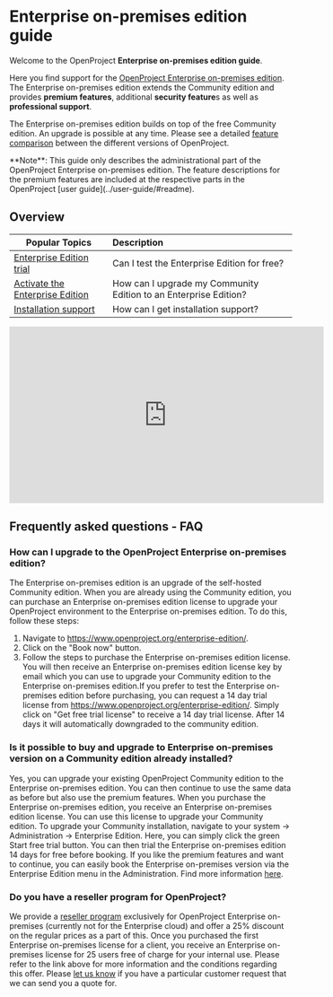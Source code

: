# Enterprise on-premises edition guide

Welcome to the OpenProject **Enterprise on-premises edition guide**.

Here you find support for the [OpenProject Enterprise on-premises edition](https://www.openproject.org/enterprise-edition/). The Enterprise on-premises edition extends the Community edition and provides **premium features**, additional **security feature**s as well as **professional support**.

The Enterprise on-premises edition builds on top of the free Community edition. An upgrade is possible at any time. Please see a detailed [feature comparison](https://www.openproject.org/pricing/#features) between the different versions of OpenProject.

<div class="alert alert-info" role="alert">
**Note**: This guide only describes the administrational part of the OpenProject Enterprise on-premises edition. The feature descriptions for the premium features are included at the respective parts in the OpenProject [user guide](../user-guide/#readme).
</div>

## Overview

| Popular Topics                                               | Description                                                  |
| ------------------------------------------------------------ | :----------------------------------------------------------- |
| [Enterprise Edition trial](enterprise-trial/)                | Can I test the Enterprise Edition for free?                  |
| [Activate the Enterprise Edition](activate-enterprise-edition/) | How can I upgrade my Community Edition to an Enterprise Edition? |
| [Installation support](support)                              | How can I get installation support?                          |

<iframe width="560" height="315" src="https://www.youtube-nocookie.com/embed/YRF_bavXBts" frameborder="0" allow="accelerometer; autoplay; encrypted-media; gyroscope; picture-in-picture" allowfullscreen></iframe>



## Frequently asked questions - FAQ 


### How can I upgrade to the OpenProject Enterprise on-premises edition?

The Enterprise on-premises edition is an upgrade of the self-hosted Community edition. When you are already using the Community edition, you can purchase an Enterprise on-premises edition license to upgrade your OpenProject environment to the Enterprise on-premises edition. To do this, follow these steps:

1. Navigate to https://www.openproject.org/enterprise-edition/.
2. Click on the "Book now" button.
3. Follow the steps to purchase the Enterprise on-premises edition license. You will then receive an Enterprise on-premises edition license key by email which you can use to upgrade your Community edition to the Enterprise on-premises edition.If you prefer to test the Enterprise on-premises edition before purchasing, you can request a 14 day trial license from https://www.openproject.org/enterprise-edition/. Simply click on "Get free trial license" to receive a 14 day trial license. After 14 days it will automatically downgraded to the community edition. 


### Is it possible to buy and upgrade to Enterprise on-premises version on a Community edition already installed?

Yes, you can upgrade your existing OpenProject Community edition to the Enterprise on-premises edition. You can then continue to use the same data as before but also use the premium features. When you purchase the Enterprise on-premises edition, you receive an Enterprise on-premises edition license. You can use this license to upgrade your Community edition.
To upgrade your Community installation, navigate to your system -> Administration -> Enterprise Edition. Here, you can simply click the green Start free trial button. You can then trial the Enterprise on-premises edition 14 days for free before booking. If you like the premium features and want to continue, you can easily book the Enterprise on-premises version via the Enterprise Edition menu in the Administration. Find more information [here](https://www.openproject.org/enterprise-edition-upgrade-test-free/).


### Do you have a reseller program for OpenProject?

We provide a [reseller program](https://www.openproject.org/reseller-program/) exclusively for OpenProject Enterprise on-premises (currently not for the Enterprise cloud) and offer a 25% discount on the regular prices as a part of this. Once you purchased the first Enterprise on-premises license for a client, you receive an Enterprise on-premises license for 25 users free of charge for your internal use. Please refer to the link above for more information and the conditions regarding this offer.
Please [let us know](mailto:sales@openproject.com) if you have a particular customer request that we can send you a quote for. 
